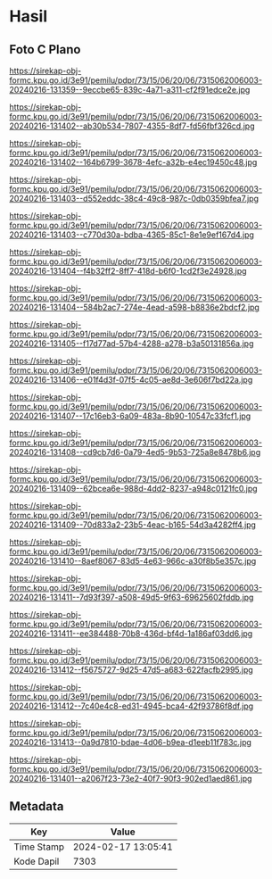 # Hasil

## Foto C Plano

https://sirekap-obj-formc.kpu.go.id/3e91/pemilu/pdpr/73/15/06/20/06/7315062006003-20240216-131359--9eccbe65-839c-4a71-a311-cf2f91edce2e.jpg

https://sirekap-obj-formc.kpu.go.id/3e91/pemilu/pdpr/73/15/06/20/06/7315062006003-20240216-131402--ab30b534-7807-4355-8df7-fd56fbf326cd.jpg

https://sirekap-obj-formc.kpu.go.id/3e91/pemilu/pdpr/73/15/06/20/06/7315062006003-20240216-131402--164b6799-3678-4efc-a32b-e4ec19450c48.jpg

https://sirekap-obj-formc.kpu.go.id/3e91/pemilu/pdpr/73/15/06/20/06/7315062006003-20240216-131403--d552eddc-38c4-49c8-987c-0db0359bfea7.jpg

https://sirekap-obj-formc.kpu.go.id/3e91/pemilu/pdpr/73/15/06/20/06/7315062006003-20240216-131403--c770d30a-bdba-4365-85c1-8e1e9ef167d4.jpg

https://sirekap-obj-formc.kpu.go.id/3e91/pemilu/pdpr/73/15/06/20/06/7315062006003-20240216-131404--f4b32ff2-8ff7-418d-b6f0-1cd2f3e24928.jpg

https://sirekap-obj-formc.kpu.go.id/3e91/pemilu/pdpr/73/15/06/20/06/7315062006003-20240216-131404--584b2ac7-274e-4ead-a598-b8836e2bdcf2.jpg

https://sirekap-obj-formc.kpu.go.id/3e91/pemilu/pdpr/73/15/06/20/06/7315062006003-20240216-131405--f17d77ad-57b4-4288-a278-b3a50131856a.jpg

https://sirekap-obj-formc.kpu.go.id/3e91/pemilu/pdpr/73/15/06/20/06/7315062006003-20240216-131406--e01f4d3f-07f5-4c05-ae8d-3e606f7bd22a.jpg

https://sirekap-obj-formc.kpu.go.id/3e91/pemilu/pdpr/73/15/06/20/06/7315062006003-20240216-131407--17c16eb3-6a09-483a-8b90-10547c33fcf1.jpg

https://sirekap-obj-formc.kpu.go.id/3e91/pemilu/pdpr/73/15/06/20/06/7315062006003-20240216-131408--cd9cb7d6-0a79-4ed5-9b53-725a8e8478b6.jpg

https://sirekap-obj-formc.kpu.go.id/3e91/pemilu/pdpr/73/15/06/20/06/7315062006003-20240216-131409--62bcea6e-988d-4dd2-8237-a948c0121fc0.jpg

https://sirekap-obj-formc.kpu.go.id/3e91/pemilu/pdpr/73/15/06/20/06/7315062006003-20240216-131409--70d833a2-23b5-4eac-b165-54d3a4282ff4.jpg

https://sirekap-obj-formc.kpu.go.id/3e91/pemilu/pdpr/73/15/06/20/06/7315062006003-20240216-131410--8aef8067-83d5-4e63-966c-a30f8b5e357c.jpg

https://sirekap-obj-formc.kpu.go.id/3e91/pemilu/pdpr/73/15/06/20/06/7315062006003-20240216-131411--7d93f397-a508-49d5-9f63-69625602fddb.jpg

https://sirekap-obj-formc.kpu.go.id/3e91/pemilu/pdpr/73/15/06/20/06/7315062006003-20240216-131411--ee384488-70b8-436d-bf4d-1a186af03dd6.jpg

https://sirekap-obj-formc.kpu.go.id/3e91/pemilu/pdpr/73/15/06/20/06/7315062006003-20240216-131412--f5675727-9d25-47d5-a683-622facfb2995.jpg

https://sirekap-obj-formc.kpu.go.id/3e91/pemilu/pdpr/73/15/06/20/06/7315062006003-20240216-131412--7c40e4c8-ed31-4945-bca4-42f93786f8df.jpg

https://sirekap-obj-formc.kpu.go.id/3e91/pemilu/pdpr/73/15/06/20/06/7315062006003-20240216-131413--0a9d7810-bdae-4d06-b9ea-d1eeb11f783c.jpg

https://sirekap-obj-formc.kpu.go.id/3e91/pemilu/pdpr/73/15/06/20/06/7315062006003-20240216-131401--a2067f23-73e2-40f7-90f3-902ed1aed861.jpg


## Metadata

| Key        | Value               |
| ---------- | ------------------- |
| Time Stamp | 2024-02-17 13:05:41 |
| Kode Dapil | 7303                |



